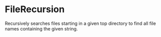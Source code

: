 # FileRecursion
Recursively searches files starting in a given top directory to find all file names containing the given string. 

